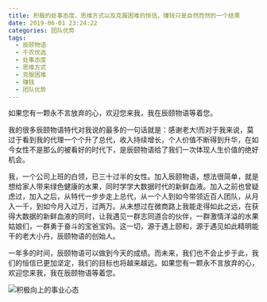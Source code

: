 ```yaml
---
title: 积极的处事态度，思维方式以及克服困难的恒信，赚钱只是自然而然的一个结果
date: 2019-06-01 23:24:22
categories: 团队优势
tags:
  - 辰颐物语
  - 千农优选
  - 处事态度
  - 思维方式
  - 克服困难
  - 赚钱
  - 团队优势
---
```


如果您有一颗永不言放弃的心，欢迎您来我，我在辰颐物语等着您。

<!-- more -->


我的很多辰颐物语特代对我说的最多的一句话就是：感谢老大!而对于我来说，莫过于看到我的代理一个个升了总代，收入持续增长，个人价值不断得到升华，在如今女性不是那么的被看好的时代下，是辰颐物语给了我们一次体现人生价值的绝好机会。

我，一个公司上班的白领，已三十过半的女性。加入辰颐物语，想法很简单，就是想给家人带来绿色健康的水果，同时学学大数据时代的新鲜血液。加入之前也曾疑虑过，加入之后，从特代一步步走上总代，从一个人到如今带领近百人团队，从月入一千，到如今月入过万，过两万。从未想过在微商路上我能走得如此之远，在获得大数据的新鲜血液的同时，让我遇见一群志同道合的伙伴，一群激情洋溢的水果姑娘们，一群勇于奋斗的宝爸宝妈。这一切，源于遇上颐和，源于遇见如此精明能干的老大小丹，辰颐物语的创始人。

一年多的时间，辰颐物语可以做到今天的成绩。而未来，我们也不会止步于此，我们的恒信已更加坚定，我们的目标也将越来越远。如果您有一颗永不言放弃的心，欢迎您来我，我在辰颐物语等着您。

![积极向上的事业心态](http://www.zuow.cn/wp-content/uploads/2018/04/c31d2987bca4e1bd8f4c.png)